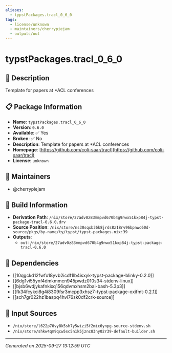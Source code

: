 ```yaml
---
aliases:
  - typstPackages.tracl_0_6_0
tags:
  - license/unknown
  - maintainers/cherrypiejam
  - outputs/out
---
```


# typstPackages.tracl_0_6_0

## 📝 Description

Template for papers at *ACL conferences

## 📋 Package Information

- **Name**: `typstPackages.tracl_0_6_0`
- **Version**: `0.6.0`
- **Available**: ✅ Yes
- **Broken**: ✅ No
- **Description**: Template for papers at *ACL conferences
- **Homepage**: [https://github.com/coli-saar/tracl](https://github.com/coli-saar/tracl)
- **License**: `unknown`
## 👥 Maintainers

- @cherrypiejam


## 🔧 Build Information

- **Derivation Path**: `/nix/store/27adv0z83mmpvd670b4g9nwx51kxp84j-typst-package-tracl-0.6.0.drv`
- **Source Position**: `/nix/store/ns30sqxb36k8jrds8z18rv96bpnwc60d-source/pkgs/by-name/ty/typst/typst-packages.nix:39`
- **Outputs**:
  - `out`:  `/nix/store/27adv0z83mmpvd670b4g9nwx51kxp84j-typst-package-tracl-0.6.0`

## 🔗 Dependencies

- [[10qgckd12fwfx18yvb2icdf1lb4isxyk-typst-package-blinky-0.2.0]]
- [[6dg1vi55ynf4dmkmmcn945pwdz010s34-stdenv-linux]]
- [[bjsb6wdjykafnkixq156qdvmxhsm2bai-bash-5.3p3]]
- [[fk34fcykci8g4i8309fsr3mcpp3xhsz7-typst-package-oxifmt-0.2.1]]
- [[sch7gr022hz1baspq4hvl76sk0df2crk-source]]

## 📁 Input Sources

- `/nix/store/l622p70vy8k5sh7y5wizi5f2mic6ynpg-source-stdenv.sh`
- `/nix/store/shkw4qm9qcw5sc5n1k5jznc83ny02r39-default-builder.sh`

---
*Generated on 2025-09-27 13:12:59 UTC*
